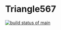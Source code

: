 # Triangle567
[![build status of main](https://travis-ci.org/Sdrucker6637/Triangle567.svg?branch=main)](https://travis-ci.org/Sdrucker6637/Triangle567)
